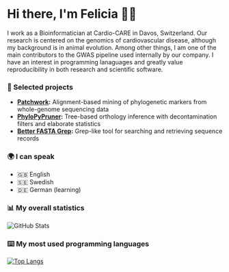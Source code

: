 # Hi there, I'm Felicia 👋🏻

I work as a Bioinformatician at Cardio-CARE in Davos, Switzerland. 
Our research is centered on the genomics of cardiovascular disease, although my background is in animal evolution.
Among other things, I am one of the main contributors to the GWAS pipeline used internally by our company.
I have an interest in programming lanaguages and greatly value reproducibility in both research and scientific software.

### 🚀 Selected projects

- **[Patchwork](https://github.com/fethalen/Patchwork):** Alignment-based mining of phylogenetic markers from whole-genome sequencing data
- **[PhyloPyPruner](https://github.com/fethalen/phylopypruner):** Tree-based orthology inference with decontamination filters and elaborate statistics
- **[Better FASTA Grep](https://github.com/fethalen/better_fasta_grep):** Grep-like tool for searching and retrieving sequence records

### 🌍 I can speak

* 🇬🇧 English
* 🇸🇪 Swedish
* 🇩🇪 German (learning)

### 📊 My overall statistics

![GitHub Stats](https://github-readme-stats-one-bice.vercel.app/api?username=fethalen&include_all_commits=true)

### ⌨️ My most used programming languages

[![Top Langs](https://github-readme-stats.vercel.app/api/top-langs/?username=fethalen&layout=compact)](https://github.com/fethalen)
